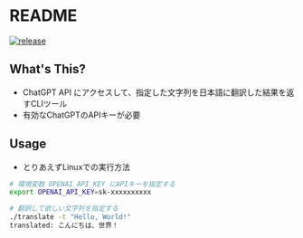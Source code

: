 # README

[![release](https://github.com/toriwasa/translate/actions/workflows/release.yml/badge.svg?branch=master&event=release)](https://github.com/toriwasa/translate/actions/workflows/release.yml)

## What's This?
- ChatGPT API にアクセスして、指定した文字列を日本語に翻訳した結果を返すCLIツール
- 有効なChatGPTのAPIキーが必要

## Usage
- とりあえずLinuxでの実行方法

```bash
# 環境変数 OPENAI_API_KEY にAPIキーを指定する
export OPENAI_API_KEY=sk-xxxxxxxxxx

# 翻訳して欲しい文字列を指定する
./translate -t "Hello, World!"
translated: こんにちは、世界！
```
